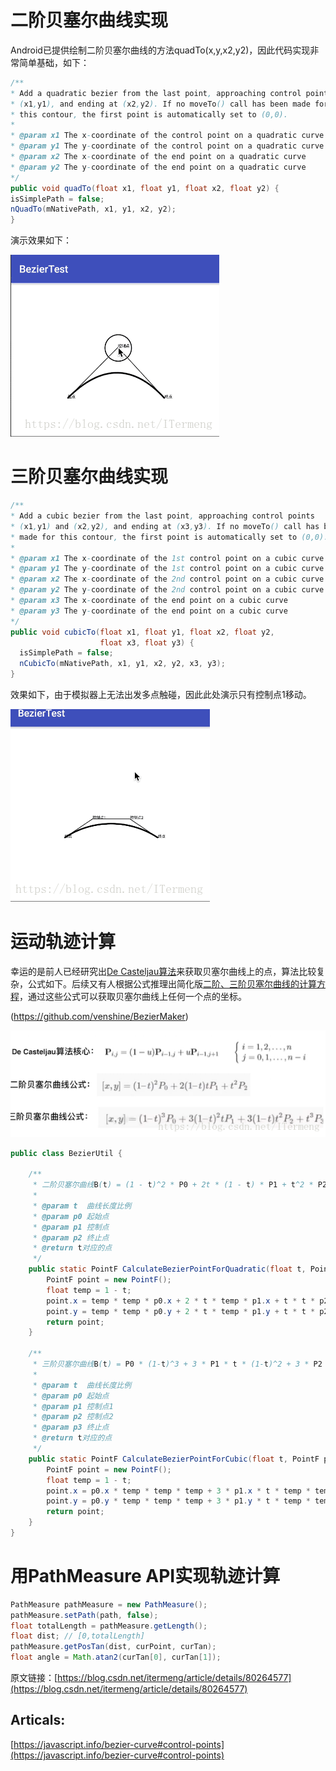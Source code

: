 # 二阶贝塞尔曲线实现

Android已提供绘制二阶贝塞尔曲线的方法quadTo(x,y,x2,y2)，因此代码实现非常简单基础，如下：
```java
/**
* Add a quadratic bezier from the last point, approaching control point
* (x1,y1), and ending at (x2,y2). If no moveTo() call has been made for
* this contour, the first point is automatically set to (0,0).
*
* @param x1 The x-coordinate of the control point on a quadratic curve
* @param y1 The y-coordinate of the control point on a quadratic curve
* @param x2 The x-coordinate of the end point on a quadratic curve
* @param y2 The y-coordinate of the end point on a quadratic curve
*/
public void quadTo(float x1, float y1, float x2, float y2) {
isSimplePath = false;
nQuadTo(mNativePath, x1, y1, x2, y2);
}
```
演示效果如下：

![](/assets/1.gif)

# 三阶贝塞尔曲线实现

```java
/**
* Add a cubic bezier from the last point, approaching control points
* (x1,y1) and (x2,y2), and ending at (x3,y3). If no moveTo() call has been
* made for this contour, the first point is automatically set to (0,0).
*
* @param x1 The x-coordinate of the 1st control point on a cubic curve
* @param y1 The y-coordinate of the 1st control point on a cubic curve
* @param x2 The x-coordinate of the 2nd control point on a cubic curve
* @param y2 The y-coordinate of the 2nd control point on a cubic curve
* @param x3 The x-coordinate of the end point on a cubic curve
* @param y3 The y-coordinate of the end point on a cubic curve
*/
public void cubicTo(float x1, float y1, float x2, float y2,
                    float x3, float y3) {
  isSimplePath = false;
  nCubicTo(mNativePath, x1, y1, x2, y2, x3, y3);
}
```

效果如下，由于模拟器上无法出发多点触碰，因此此处演示只有控制点1移动。

![](/assets/2.gif)

# 运动轨迹计算

幸运的是前人已经研究出[De Casteljau算法](http://pages.mtu.edu/~shene/COURSES/cs3621/NOTES/spline/Bezier/de-casteljau.html)来获取贝塞尔曲线上的点，算法比较复杂，公式如下。后续又有人根据公式推理出简化版[二阶、三阶贝塞尔曲线的计算方程](http://devmag.org.za/2011/04/05/bzier-curves-a-tutorial/)，通过这些公式可以获取贝塞尔曲线上任何一个点的坐标。

(https://github.com/venshine/BezierMaker)

![](/assets/1.jpg)

```java
public class BezierUtil {

    /**
     * 二阶贝塞尔曲线B(t) = (1 - t)^2 * P0 + 2t * (1 - t) * P1 + t^2 * P2, t ∈ [0,1]
     *
     * @param t  曲线长度比例
     * @param p0 起始点
     * @param p1 控制点
     * @param p2 终止点
     * @return t对应的点
     */
    public static PointF CalculateBezierPointForQuadratic(float t, PointF p0, PointF p1, PointF p2) {
        PointF point = new PointF();
        float temp = 1 - t;
        point.x = temp * temp * p0.x + 2 * t * temp * p1.x + t * t * p2.x;
        point.y = temp * temp * p0.y + 2 * t * temp * p1.y + t * t * p2.y;
        return point;
    }

    /**
     * 三阶贝塞尔曲线B(t) = P0 * (1-t)^3 + 3 * P1 * t * (1-t)^2 + 3 * P2 * t^2 * (1-t) + P3 * t^3, t ∈ [0,1]
     *
     * @param t  曲线长度比例
     * @param p0 起始点
     * @param p1 控制点1
     * @param p2 控制点2
     * @param p3 终止点
     * @return t对应的点
     */
    public static PointF CalculateBezierPointForCubic(float t, PointF p0, PointF p1, PointF p2, PointF p3) {
        PointF point = new PointF();
        float temp = 1 - t;
        point.x = p0.x * temp * temp * temp + 3 * p1.x * t * temp * temp + 3 * p2.x * t * t * temp + p3.x * t * t * t;
        point.y = p0.y * temp * temp * temp + 3 * p1.y * t * temp * temp + 3 * p2.y * t * t * temp + p3.y * t * t * t;
        return point;
    }
}
```

# 用PathMeasure API实现轨迹计算

```java
PathMeasure pathMeasure = new PathMeasure();
pathMeasure.setPath(path, false);
float totalLength = pathMeasure.getLength();
float dist; // [0,totalLength]
pathMeasure.getPosTan(dist, curPoint, curTan);
float angle = Math.atan2(curTan[0], curTan[1]);
```

原文链接：[https://blog.csdn.net/itermeng/article/details/80264577](https://blog.csdn.net/itermeng/article/details/80264577)

## Articals:

[https://javascript.info/bezier-curve#control-points](https://javascript.info/bezier-curve#control-points)